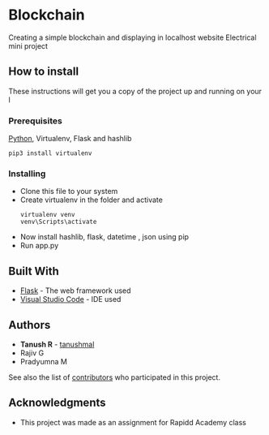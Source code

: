 # Blockchain

Creating a simple blockchain and displaying in localhost website 
Electrical mini project

## How to install

These instructions will get you a copy of the project up and running on your l 

### Prerequisites

[Python](https://www.python.org/downloads/), Virtualenv, Flask and hashlib
```
pip3 install virtualenv
```

### Installing

* Clone this file to your system
* Create virtualenv in the folder and activate
  ```
  virtualenv venv
  venv\Scripts\activate
  ```
* Now install hashlib, flask, datetime , json using pip
* Run app.py 

## Built With

* [Flask](https://flask.palletsprojects.com/en/1.1.x/) - The web framework used
* [Visual Studio Code](https://code.visualstudio.com/) - IDE used




## Authors

* **Tanush R** - [tanushmal](https://github.com/tanushmal)
* Rajiv G
* Pradyumna M

See also the list of [contributors](https://github.com/your/project/contributors) who participated in this project.



## Acknowledgments

* This project was made as an assignment for Rapidd Academy class
